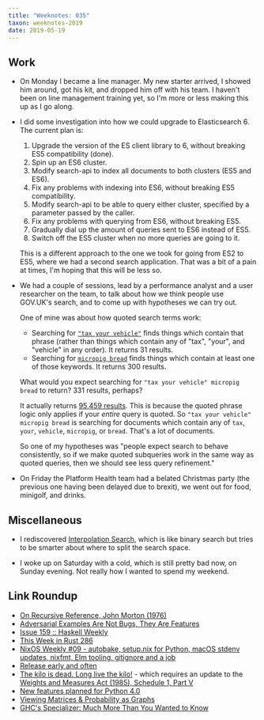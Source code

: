 ```yaml
---
title: "Weeknotes: 035"
taxon: weeknotes-2019
date: 2019-05-19
---
```


## Work

- On Monday I became a line manager.  My new starter arrived, I showed
  him around, got his kit, and dropped him off with his team.  I
  haven't been on line management training yet, so I'm more or less
  making this up as I go along.

- I did some investigation into how we could upgrade to
  Elasticsearch 6.  The current plan is:

  1. Upgrade the version of the ES client library to 6, without
     breaking ES5 compatibility (done).
  2. Spin up an ES6 cluster.
  3. Modify search-api to index all documents to both clusters (ES5
     and ES6).
  4. Fix any problems with indexing into ES6, without breaking ES5
     compatibility.
  5. Modify search-api to be able to query either cluster, specified
     by a parameter passed by the caller.
  6. Fix any problems with querying from ES6, without breaking ES5.
  7. Gradually dial up the amount of queries sent to ES6 instead of
     ES5.
  8. Switch off the ES5 cluster when no more queries are going to it.

  This is a different approach to the one we took for going from ES2
  to ES5, where we had a second search application.  That was a bit of
  a pain at times, I'm hoping that this will be less so.

- We had a couple of sessions, lead by a performance analyst and a
  user researcher on the team, to talk about how we think people use
  GOV.UK's search, and to come up with hypotheses we can try out.

  One of mine was about how quoted search terms work:

  - Searching for [`"tax your vehicle"`][] finds things which contain
    that phrase (rather than things which contain any of "tax",
    "your", and "vehicle" in any order).  It returns 31 results.
  - Searching for [`micropig bread`][] finds things which contain at
    least one of those keywords.  It returns 300 results.

  What would you expect searching for `"tax your vehicle" micropig
  bread` to return?  331 results, perhaps?

  It actually returns [95,459 results][].  This is because the quoted
  phrase logic only applies if your *entire* query is quoted.  So
  `"tax your vehicle" micropig bread` is searching for documents which
  contain any of `tax`, `your`, `vehicle`, `micropig`, or `bread`.
  That's a lot of documents.

  So one of my hypotheses was "people expect search to behave
  consistently, so if we make quoted subqueries work in the same way
  as quoted queries, then we should see less query refinement."

- On Friday the Platform Health team had a belated Christmas party
  (the previous one having been delayed due to brexit), we went out
  for food, minigolf, and drinks.

[`"tax your vehicle"`]: https://www.gov.uk/search/all?keywords=%22tax+your+vehicle%22&order=relevance
[`micropig bread`]: https://www.gov.uk/search/all?keywords=micropig+bread&order=relevance
[95,459 results]: https://www.gov.uk/search/all?keywords=%22tax+your+vehicle%22+micropig+bread&order=relevance

## Miscellaneous

- I rediscovered [Interpolation Search][], which is like binary search
  but tries to be smarter about where to split the search space.

- I woke up on Saturday with a cold, which is still pretty bad now, on
  Sunday evening.  Not really how I wanted to spend my weekend.

[Interpolation Search]: interpolation-search.html

## Link Roundup

- [On Recursive Reference, John Morton (1976)](https://johnmorton1000.files.wordpress.com/2014/11/1976-recursive.pdf)
- [Adversarial Examples Are Not Bugs, They Are Features](http://gradientscience.org/adv/)
- [Issue 159 :: Haskell Weekly](https://haskellweekly.news/issues/159.html)
- [This Week in Rust 286](https://this-week-in-rust.org/blog/2019/05/14/this-week-in-rust-286/)
- [NixOS Weekly #09 - autobake, setup.nix for Python, macOS stdenv updates, nixfmt, Elm tooling, gitignore and a job](https://weekly.nixos.org/2019/09-autobake-setup-nix-for-python-macos-stdenv-updates-nixfmt-elm-tooling-gitignore-and-a-job.html)
- [Release early and often](http://www.haskellforall.com/2019/05/release-early-and-often.html)
- [The kilo is dead. Long live the kilo!](https://news.mit.edu/2019/kilo-standard-change-0516) - which requires an update to the [Weights and Measures Act (1985), Schedule 1, Part V](http://www.legislation.gov.uk/ukpga/1985/72/schedule/1/part/V)
- [New features planned for Python 4.0](http://charlesleifer.com/blog/new-features-planned-for-python-4-0/)
- [Viewing Matrices & Probability as Graphs](https://www.math3ma.com/blog/matrices-probability-graphs)
- [GHC's Specializer: Much More Than You Wanted to Know](https://reasonablypolymorphic.com/blog/specialization/index.html)

